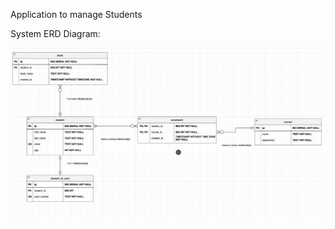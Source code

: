 Application to manage Students

System ERD Diagram:

![System_ERD_Diagram](assets/System_ERD_Diagram.png)

